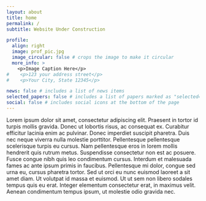 ```yaml
---
layout: about
title: home
permalink: /
subtitle: Website Under Construction

profile:
  align: right
  image: prof_pic.jpg
  image_circular: false # crops the image to make it circular
  more_info: >
    <p>Image Caption Here</p>
#    <p>123 your address street</p>
#    <p>Your City, State 12345</p>

news: false # includes a list of news items
selected_papers: false # includes a list of papers marked as "selected={true}"
social: false # includes social icons at the bottom of the page
---
```


Lorem ipsum dolor sit amet, consectetur adipiscing elit. Praesent in tortor id turpis mollis gravida. Donec ut lobortis risus, ac consequat ex. Curabitur efficitur lacinia enim ac pulvinar. Donec imperdiet suscipit pharetra. Duis nec neque viverra nulla molestie porttitor. Pellentesque pellentesque scelerisque turpis eu cursus. Nam pellentesque eros in lorem mollis hendrerit quis rutrum metus. Suspendisse consectetur non est ac posuere. Fusce congue nibh quis leo condimentum cursus. Interdum et malesuada fames ac ante ipsum primis in faucibus. Pellentesque mi dolor, congue sed urna eu, cursus pharetra tortor. Sed ut orci eu nunc euismod laoreet a sit amet diam. Ut volutpat id massa et euismod. Ut ut sem non libero sodales tempus quis eu erat. Integer elementum consectetur erat, in maximus velit. Aenean condimentum tempus ipsum, ut molestie odio gravida nec.
